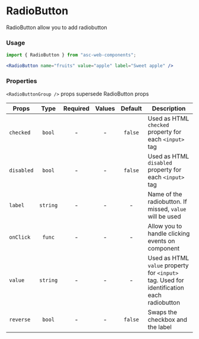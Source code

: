 # RadioButton

RadioButton allow you to add radiobutton

### Usage

```js
import { RadioButton } from "asc-web-components";
```

```jsx
<RadioButton name="fruits" value="apple" label="Sweet apple" />
```

### Properties

`<RadioButtonGroup />` props supersede RadioButton props

| Props      |   Type   | Required | Values | Default | Description                                                                               |
| ---------- | :------: | :------: | :----: | :-----: | ----------------------------------------------------------------------------------------- |
| `checked`  |  `bool`  |    -     |   -    | `false` | Used as HTML `checked` property for each `<input>` tag                                    |
| `disabled` |  `bool`  |    -     |   -    | `false` | Used as HTML `disabled` property for each `<input>` tag                                   |
| `label`    | `string` |    -     |   -    |    -    | Name of the radiobutton. If missed, `value` will be used                                  |
| `onClick`  |  `func`  |    -     |   -    |    -    | Allow you to handle clicking events on component                                          |
| `value`    | `string` |    -     |   -    |    -    | Used as HTML `value` property for `<input>` tag. Used for identification each radiobutton |
| `reverse`  |  `bool`  |    -     |   -    | `false` | Swaps the checkbox and the label                                                          |
